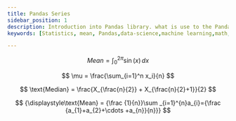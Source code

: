 ```yaml
---
title: Pandas Series 
sidebar_position: 1
description: Introduction into Pandas library. what is use to the Pandas library in the data science and machine learning.
keywords: [Statistics, mean, Pandas,data-science,machine learning,math,functions,pandas,series,dataFrame]

---
```





$$
Mean = \int_0^{2\pi} \sin(x)\,dx
$$

$$
\mu = \frac{\sum_{i=1}^n x_i}{n}
$$

$$
\text{Median} = \frac{X_{\frac{n}{2}} + X_{\frac{n}{2}+1}}{2}
$$

$$
{\displaystyle\text{Mean} = {\frac {1}{n}}\sum _{i=1}^{n}a_{i}={\frac {a_{1}+a_{2}+\cdots +a_{n}}{n}}}
$$